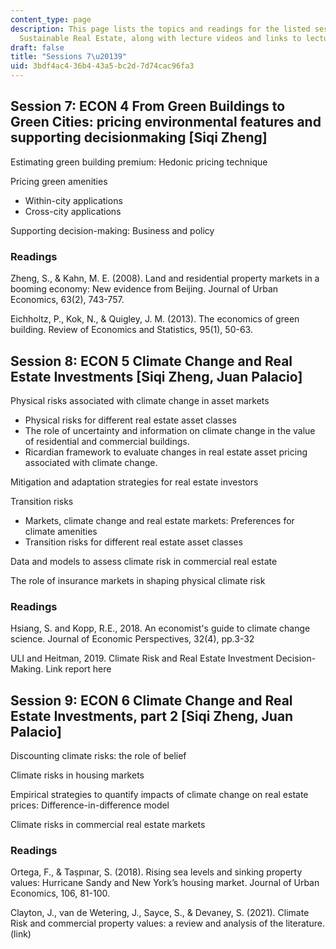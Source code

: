 ```yaml
---
content_type: page
description: This page lists the topics and readings for the listed sessions of 11.350
  Sustainable Real Estate, along with lecture videos and links to lecture slides.
draft: false
title: "Sessions 7\u20139"
uid: 3bdf4ac4-36b4-43a5-bc2d-7d74cac96fa3
---
```

## Session 7: ECON 4 From Green Buildings to Green Cities: pricing environmental features and supporting decisionmaking \[Siqi Zheng\]  

Estimating green building premium: Hedonic pricing technique 

Pricing green amenities  

- Within-city applications  
- Cross-city applications  

Supporting decision-making: Business and policy

### Readings

Zheng, S., & Kahn, M. E. (2008). Land and residential property markets in a booming economy: New evidence from Beijing. Journal of Urban Economics, 63(2), 743-757. 

Eichholtz, P., Kok, N., & Quigley, J. M. (2013). The economics of green building. Review of Economics and Statistics, 95(1), 50-63.

## Session 8: ECON 5 Climate Change and Real Estate Investments \[Siqi Zheng, Juan Palacio\]

Physical risks associated with climate change in asset markets  

- Physical risks for different real estate asset classes  
- The role of uncertainty and information on climate change in the value of residential and commercial buildings.
- Ricardian framework to evaluate changes in real estate asset pricing associated with climate change. 

Mitigation and adaptation strategies for real estate investors  

Transition risks  

- Markets, climate change and real estate markets: Preferences for climate amenities  
- Transition risks for different real estate asset classes  

Data and models to assess climate risk in commercial real estate  

The role of insurance markets in shaping physical climate risk  

### Readings

Hsiang, S. and Kopp, R.E., 2018. An economist's guide to climate change science. Journal of Economic Perspectives, 32(4), pp.3-32 

ULI and Heitman, 2019. Climate Risk and Real Estate Investment Decision-Making. Link report here

## Session 9: ECON 6 Climate Change and Real Estate Investments, part 2 \[Siqi Zheng, Juan Palacio\]

Discounting climate risks: the role of belief 

Climate risks in housing markets

Empirical strategies to quantify impacts of climate change on real estate prices: Difference-in-difference model 

Climate risks in commercial real estate markets

### Readings

Ortega, F., & Taṣpınar, S. (2018). Rising sea levels and sinking property values: Hurricane Sandy and New York’s housing market. Journal of Urban Economics, 106, 81-100.

Clayton, J., van de Wetering, J., Sayce, S., & Devaney, S. (2021). Climate Risk and commercial property values: a review and analysis of the literature. (link)